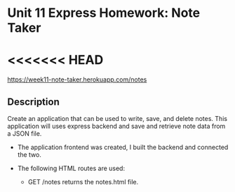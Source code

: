 # Unit 11 Express Homework: Note Taker
<<<<<<< HEAD
=======
 https://week11-note-taker.herokuapp.com/notes
## Description
  Create an application that can be used to write, save, and delete notes. This application will uses express backend and save and           retrieve note data from a JSON file.

   * The application frontend was created, I built the backend and connected the two.

   *  The following HTML routes are used:

       - GET /notes returns the notes.html file.
       
       
